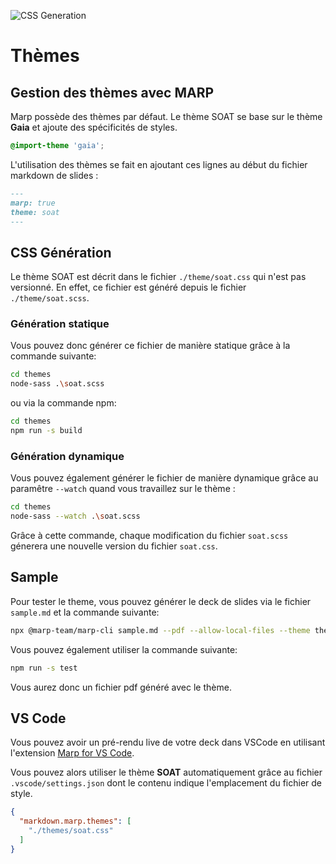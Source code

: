 ![CSS Generation](https://github.com/michaelfery/soat-theme-marp/workflows/CSS%20Generation/badge.svg?branch=master)

# Thèmes

## Gestion des thèmes avec MARP

Marp possède des thèmes par défaut.
Le thème SOAT se base sur le thème **Gaia** et ajoute des spécificités de styles.

```css
@import-theme 'gaia';
```

L'utilisation des thèmes se fait en ajoutant ces lignes au début du fichier markdown de slides :

```markdown
---
marp: true
theme: soat
---
```

## CSS Génération

Le thème SOAT est décrit dans le fichier `./theme/soat.css` qui n'est pas versionné.
En effet, ce fichier est généré depuis le fichier `./theme/soat.scss`.

### Génération statique

Vous pouvez donc générer ce fichier de manière statique grâce à la commande suivante:

```bash
cd themes
node-sass .\soat.scss
```

ou via la commande npm:

```bash
cd themes
npm run -s build
```

### Génération dynamique

Vous pouvez également générer le fichier de manière dynamique grâce au paramêtre `--watch` quand vous travaillez sur le thème :

```bash
cd themes
node-sass --watch .\soat.scss
```

Grâce à cette commande, chaque modification du fichier `soat.scss` génerera une nouvelle version du fichier `soat.css`.

## Sample

Pour tester le theme, vous pouvez générer le deck de slides via le fichier `sample.md` et la commande suivante:

```bash
npx @marp-team/marp-cli sample.md --pdf --allow-local-files --theme themes/soat.css
```

Vous pouvez également utiliser la commande suivante:

```bash
npm run -s test
```

Vous aurez donc un fichier pdf généré avec le thème.

## VS Code

Vous pouvez avoir un pré-rendu live de votre deck dans VSCode en utilisant l'extension [Marp for VS Code](https://marketplace.visualstudio.com/items?itemName=marp-team.marp-vscode).

Vous pouvez alors utiliser le thème **SOAT** automatiquement grâce au fichier `.vscode/settings.json` dont le contenu indique l'emplacement du fichier de style.

```json
{
  "markdown.marp.themes": [
    "./themes/soat.css"
  ]
}
```
